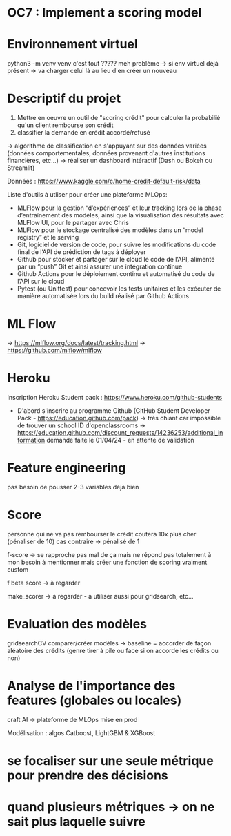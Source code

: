 # OC7 : Implement a scoring model

# Environnement virtuel
python3 -m venv venv
c'est tout ????? meh
problème -> si env virtuel déjà présent -> va charger celui là au lieu d'en créer un nouveau

# Descriptif du projet
1) Mettre en oeuvre un outil de "scoring crédit" pour calculer la probabilié qu'un client rembourse son crédit
2) classifier la demande en crédit accordé/refusé

-> algorithme de classification en s'appuyant sur des données variées (données comportementales, données provenant d'autres institutions financières, etc...)
-> réaliser un dashboard intéractif (Dash ou Bokeh ou Streamlit)

Données : https://www.kaggle.com/c/home-credit-default-risk/data

Liste d'outils à utliser pour créer une plateforme MLOps:
- MLFlow pour la gestion “d’expériences” et leur tracking lors de la phase d’entraînement des modèles, ainsi que la visualisation des résultats avec MLFlow UI, pour le partager avec Chris
- MLFlow pour le stockage centralisé des modèles dans un “model registry” et le serving
- Git, logiciel de version de code, pour suivre les modifications du code final de l’API de prédiction de tags à déployer
- Github pour stocker et partager sur le cloud le code de l’API, alimenté par un “push” Git et ainsi assurer une intégration continue
- Github Actions pour le déploiement continu et automatisé du code de l’API sur le cloud
- Pytest (ou Unittest) pour concevoir les tests unitaires et les exécuter de manière automatisée lors du build réalisé par Github Actions


# ML Flow
-> https://mlflow.org/docs/latest/tracking.html
-> https://github.com/mlflow/mlflow

# Heroku
Inscription Heroku Student pack :
https://www.heroku.com/github-students

- D'abord s'inscrire au programme Github (GitHub Student Developer Pack - https://education.github.com/pack)
-> très chiant car impossible de trouver un school ID d'openclassrooms -> https://education.github.com/discount_requests/14236253/additional_information
demande faite le 01/04/24 - en attente de validation

# Feature engineering
pas besoin de pousser
2-3 variables déjà bien

# Score
personne qui ne va pas rembourser le crédit coutera 10x plus cher (pénaliser de 10)
cas contraire -> pénalisé de 1

f-score -> se rapproche pas mal de ça mais ne répond pas totalement à mon besoin
à mentionner mais créer une fonction de scoring vraiment custom

f beta score -> à regarder

make_scorer -> à regarder - à utiliser aussi pour gridsearch, etc...

# Evaluation des modèles
gridsearchCV
comparer/créer modèles -> baseline = accorder de façon aléatoire des crédits (genre tirer à pile ou face si on accorde les crédits ou non)

# Analyse de l'importance des features (globales ou locales)




craft AI -> plateforme de MLOps
mise en prod


Modélisation : algos Catboost, LightGBM & XGBoost


# se focaliser sur une seule métrique pour prendre des décisions
# quand plusieurs métriques -> on ne sait plus laquelle suivre